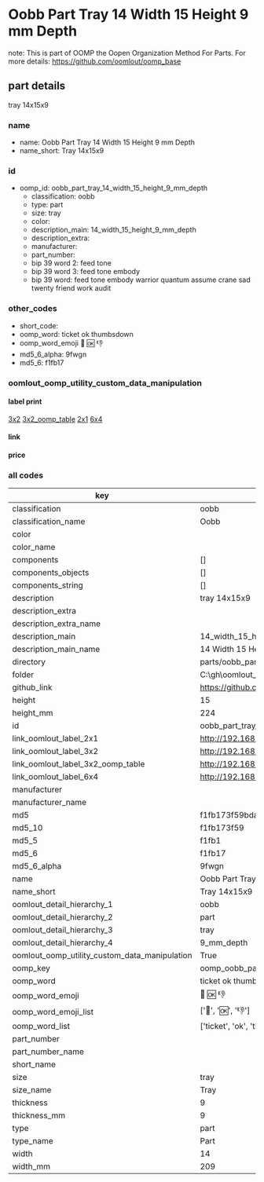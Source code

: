 # Oobb Part Tray 14 Width 15 Height 9 mm Depth  

note: This is part of OOMP the Oopen Organization Method For Parts. For more details: https://github.com/oomlout/oomp_base

##  part details
  



tray 14x15x9



### name
* name: Oobb Part Tray 14 Width 15 Height 9 mm Depth
* name_short: Tray 14x15x9 
### id
* oomp_id: oobb_part_tray_14_width_15_height_9_mm_depth
  * classification: oobb
  * type: part
  * size: tray
  * color: 
  * description_main: 14_width_15_height_9_mm_depth
  * description_extra: 
  * manufacturer: 
  * part_number: 
  * bip 39 word 2: feed tone
  * bip 39 word 3: feed tone embody
  * bip 39 word: feed tone embody warrior quantum assume crane sad twenty friend work audit

### other_codes
* short_code: 
* oomp_word: ticket ok thumbsdown
* oomp_word_emoji :ticket: :ok: :thumbsdown:
* md5_6_alpha: 9fwgn
* md5_6: f1fb17






### oomlout_oomp_utility_custom_data_manipulation
#### label print
[3x2](http://192.168.1.245:1112/?label=oomp%209fwgn)
[3x2_oomp_table](http://192.168.1.108:1112/?label=oomp%209fwgn)
[2x1](http://192.168.1.242:1112/?label=oomp%209fwgn)
[6x4](http://192.168.1.55:1112/?label=oomp%209fwgn)    

#### link

                              

#### price







### all codes 
| key | value |  
| --- | --- |  
| classification | oobb |  
| classification_name | Oobb |  
| color |  |  
| color_name |  |  
| components | [] |  
| components_objects | [] |  
| components_string | [] |  
| description | tray 14x15x9 |  
| description_extra |  |  
| description_extra_name |  |  
| description_main | 14_width_15_height_9_mm_depth |  
| description_main_name | 14 Width 15 Height 9 mm Depth |  
| directory | parts/oobb_part_tray_14_width_15_height_9_mm_depth |  
| folder | C:\gh\oomlout_oobb_version_4_generated_parts\parts\oobb_part_tray_14_width_15_height_9_mm_depth |  
| github_link | https://github.com/oomlout/oomlout_oomp_part_src/tree/main/parts/oobb_part_tray_14_width_15_height_9_mm_depth |  
| height | 15 |  
| height_mm | 224 |  
| id | oobb_part_tray_14_width_15_height_9_mm_depth |  
| link_oomlout_label_2x1 | http://192.168.1.242:1112/?label=oomp%209fwgn |  
| link_oomlout_label_3x2 | http://192.168.1.245:1112/?label=oomp%209fwgn |  
| link_oomlout_label_3x2_oomp_table | http://192.168.1.108:1112/?label=oomp%209fwgn |  
| link_oomlout_label_6x4 | http://192.168.1.55:1112/?label=oomp%209fwgn |  
| manufacturer |  |  
| manufacturer_name |  |  
| md5 | f1fb173f59bda64837d7af7490f912a5 |  
| md5_10 | f1fb173f59 |  
| md5_5 | f1fb1 |  
| md5_6 | f1fb17 |  
| md5_6_alpha | 9fwgn |  
| name | Oobb Part Tray 14 Width 15 Height 9 mm Depth |  
| name_short | Tray 14x15x9  |  
| oomlout_detail_hierarchy_1 | oobb |  
| oomlout_detail_hierarchy_2 | part |  
| oomlout_detail_hierarchy_3 | tray |  
| oomlout_detail_hierarchy_4 | 9_mm_depth |  
| oomlout_oomp_utility_custom_data_manipulation | True |  
| oomp_key | oomp_oobb_part_tray_14_width_15_height_9_mm_depth |  
| oomp_word | ticket ok thumbsdown |  
| oomp_word_emoji | :ticket: :ok: :thumbsdown: |  
| oomp_word_emoji_list | [':ticket:', ':ok:', ':thumbsdown:'] |  
| oomp_word_list | ['ticket', 'ok', 'thumbsdown'] |  
| part_number |  |  
| part_number_name |  |  
| short_name |  |  
| size | tray |  
| size_name | Tray |  
| thickness | 9 |  
| thickness_mm | 9 |  
| type | part |  
| type_name | Part |  
| width | 14 |  
| width_mm | 209 |  
